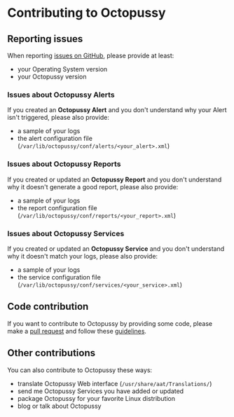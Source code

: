 # Contributing to Octopussy

## Reporting issues

When reporting [issues on GitHub](https://github.com/sebthebert/Octopussy/issues), please provide at least: 
  * your Operating System version
  * your Octopussy version

### Issues about Octopussy Alerts

If you created an **Octopussy Alert** and you don't understand why your Alert isn't triggered, please also provide:
  * a sample of your logs
  * the alert configuration file (`/var/lib/octopussy/conf/alerts/<your_alert>.xml`)

### Issues about Octopussy Reports

If you created or updated an **Octopussy Report** and you don't understand why it doesn't generate a good report, please also provide:
  * a sample of your logs
  * the report configuration file (`/var/lib/octopussy/conf/reports/<your_report>.xml`)

### Issues about Octopussy Services

If you created or updated an **Octopussy Service** and you don't understand why it doesn't match your logs, please also provide:
  * a sample of your logs
  * the service configuration file (`/var/lib/octopussy/conf/services/<your_service>.xml`)


## Code contribution

If you want to contribute to Octopussy by providing some code, please make a [pull request](https://help.github.com/articles/using-pull-requests) and follow these [guidelines](https://github.com/sebthebert/Perl_Guidelines).


## Other contributions

You can also contribute to Octopussy these ways:
  * translate Octopussy Web interface (`/usr/share/aat/Translations/`)
  * send me Octopussy Services you have added or updated
  * package Octopussy for your favorite Linux distribution
  * blog or talk about Octopussy 
